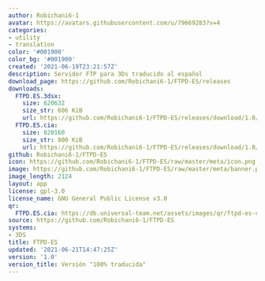 ```yaml
---
author: Robichani6-1
avatar: https://avatars.githubusercontent.com/u/79669283?v=4
categories:
- utility
- translation
color: '#001900'
color_bg: '#001900'
created: '2021-06-19T23:21:57Z'
description: Servidor FTP para 3Ds traducido al español
download_page: https://github.com/Robichani6-1/FTPD-ES/releases
downloads:
  FTPD.ES.3dsx:
    size: 620632
    size_str: 606 KiB
    url: https://github.com/Robichani6-1/FTPD-ES/releases/download/1.0/FTPD.ES.3dsx
  FTPD.ES.cia:
    size: 820160
    size_str: 800 KiB
    url: https://github.com/Robichani6-1/FTPD-ES/releases/download/1.0/FTPD.ES.cia
github: Robichani6-1/FTPD-ES
icon: https://github.com/Robichani6-1/FTPD-ES/raw/master/meta/icon.png
image: https://github.com/Robichani6-1/FTPD-ES/raw/master/meta/banner.png
image_length: 2124
layout: app
license: gpl-3.0
license_name: GNU General Public License v3.0
qr:
  FTPD.ES.cia: https://db.universal-team.net/assets/images/qr/ftpd-es-cia.png
source: https://github.com/Robichani6-1/FTPD-ES
systems:
- 3DS
title: FTPD-ES
updated: '2021-06-21T14:47:25Z'
version: '1.0'
version_title: Versión "100% traducida"
---
```

